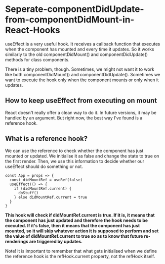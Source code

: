 # Seperate-componentDidUpdate-from-componentDidMount-in-React-Hooks

useEffect is a very useful hook. It receives a callback function that executes when the component has mounted and every time it updates. So it works similarly to the old componentDidMount() and componentDidUpdate() methods for class components.

There is a tiny problem, though. Sometimes, we might not want it to work like both componentDidMount() and componentDidUpdate(). Sometimes we want to execute the hook only when the component mounts or only when it updates.

## How to keep useEffect from executing on mount

React doesn't really offer a clean way to do it. In future versions, it may be handled by an argument. But right now, the best way I've found is a reference hook.

## What is a reference hook?

We can use the reference to check whether the component has just mounted or updated. We initialise it as false and change the state to true on the first render. Then, we use this information to decide whether our useEffect should do something or not.

```
const App = props => {
  const didMountRef = useRef(false)
  useEffect(() => {
    if (didMountRef.current) {
      doStuff()
    } else didMountRef.current = true
  }
}
```

**This hook will check if didMountRef.current is true. If it is, it means that the component has just updated and therefore the hook needs to be executed. If it's false, then it means that the component has just mounted, so it will skip whatever action it is supposed to perform and set the value of didMountRef.current to true so as to know that future re-renderings are triggered by updates.**

Note! it is important to remember that what gets initialised when we define the reference hook is the refHook.current property, not the refHook itself.
